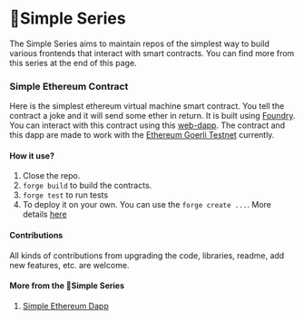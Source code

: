 # 🤚Simple Series

The Simple Series aims to maintain repos of the simplest way to build various frontends that interact with smart contracts. You can find more from this series at the end of this page.

### Simple Ethereum Contract

Here is the simplest ethereum virtual machine smart contract. You tell the contract a joke and it will send some ether in return. It is built using [Foundry](https://github.com/foundry-rs/foundry). You can interact with this contract using this [web-dapp](https://simple-ethereum-dapp.vercel.app/). The contract and this dapp are made to work with the [Ethereum Goerli Testnet](https://goerli.net/) currently.

#### How it use?

1. Close the repo.
2. `forge build` to build the contracts.
3. `forge test` to run tests
4. To deploy it on your own. You can use the `forge create ...`. More details [here](https://book.getfoundry.sh/reference/forge/forge-create)

#### Contributions

All kinds of contributions from upgrading the code, libraries, readme, add new features, etc. are welcome.

#### More from the 🤚Simple Series

1. [Simple Ethereum Dapp](https://github.com/thegitparticle/simple-ethereum-dapp)

